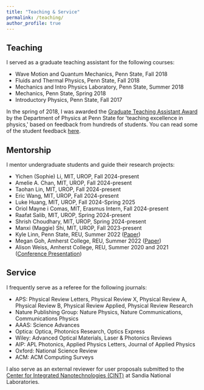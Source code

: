 ```yaml
---
title: "Teaching & Service"
permalink: /teaching/
author_profile: true
---
```


## Teaching
I served as a graduate teaching assistant for the following courses:

- Wave Motion and Quantum Mechanics, Penn State, Fall 2018
- Fluids and Thermal Physics, Penn State, Fall 2018
- Mechanics and Intro Physics Laboratory, Penn State, Summer 2018
- Mechanics, Penn State, Spring 2018
- Introductory Physics, Penn State, Fall 2017

In the spring of 2018, I was awarded the [Graduate Teaching Assistant Award](https://science.psu.edu/physics/graduate/awards/student-teaching) by the Department of Physics at Penn State for 'teaching excellence in physics,' based on feedback from hundreds of students. You can read some of the student feedback [here](https://sachin4594.github.io/svaidya.github.io/files/Selected_Student_Comments.pdf).

## Mentorship
I mentor undergraduate students and guide their research projects:

- Yichen (Sophie) Li, MIT, UROP, Fall 2024-present
- Amelie A. Chan, MIT, UROP, Fall 2024-present 
- Taohan Lin, MIT, UROP, Fall 2024-present
- Eric Wang, MIT, UROP, Fall 2024-present
- Luke Huang, MIT, UROP, Fall 2024-Spring 2025
- Oriol Mayne i Comas, MIT, Erasmus Intern, Fall 2024-present
- Raafat Salib, MIT, UROP, Spring 2024-present
- Shrish Choudhary, MIT, UROP, Spring 2024-present
- Manxi (Maggie) Shi, MIT, UROP, Fall 2023-present
- Kyle Linn, Penn State, REU, Summer 2022 ([Paper](https://journals.aps.org/prresearch/abstract/10.1103/PhysRevResearch.5.033170))
- Megan Goh, Amherst College, REU, Summer 2022 ([Paper](https://journals.aps.org/prresearch/abstract/10.1103/PhysRevResearch.5.033170))
- Alison Weiss, Amherst College, REU, Summer 2020 and 2021 ([Conference Presentation](https://meetings.aps.org/Meeting/CUWIP22/Session/A01.47))

## Service
I frequently serve as a referee for the following journals:

- APS: Physical Review Letters, Physical Review X, Physical Review A, Physical Review B, Physical Review Applied, Physical Review Research
- Nature Publishing Group: Nature Physics, Nature Communications, Communications Physics
- AAAS: Science Advances
- Optica: Optica, Photonics Research, Optics Express
- Wiley: Advanced Optical Materials, Laser & Photonics Reviews
- AIP: APL Photonics, Applied Physics Letters, Journal of Applied Physics
- Oxford: National Science Review
- ACM: ACM Computing Surveys

I also serve as an external reviewer for user proposals submitted to the [Center for Integrated Nanotechnologies (CINT)](https://tours.sandia.gov/cint_info.html) at Sandia National Laboratories.


